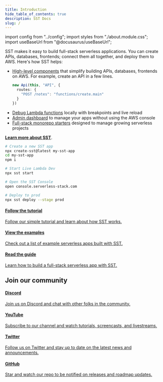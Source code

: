```yaml
---
title: Introduction
hide_table_of_contents: true
description: SST Docs
slug: /
---
```


import config from "../config";
import styles from "./about.module.css";
import useBaseUrl from "@docusaurus/useBaseUrl";

SST makes it easy to build full-stack serverless applications. You can create APIs, databases, frontends; connect them all together, and deploy them to AWS.
Here's how SST helps:

<!-- - Define infrastructure, simpler than AWS-->

- [High-level components](what-is-sst.md#infrastructure) that simplify building APIs, databases, frontends on AWS. For example, create an API in a few lines.

  <!-- prettier-ignore -->
  ```ts
  new Api(this, "API", {
    routes: {
      "POST /notes": "functions/create.main"
    }
  })
  ```

<!-- - Local development environment, set breakpoints in Lambda functions-->

- [Debug Lambda functions](what-is-sst.md#local-dev) locally with breakpoints and live reload
  <!--
      - Live reload and be able to set breakpoints to test Lambda functions locally.
      - Live reload Lambda functions and set breakpoints to test locally.
      - [Set breakpoints](what-is-sst.md#local-dev) and live reload Lambda functions.
      - [Set breakpoints in Lambda functions](what-is-sst.md#local-dev) without mocking or waiting to redeploy.
      -->
  <!--
      - Connect backend to frontend, no hard coding config
      - [Connect to your frontend](what-is-sst.md#connect-to-the-api) so you don't have to hardcode API endpoints.
      -->
- [Admin dashboard](what-is-sst.md#local-dev) to manage your apps without using the AWS console
  <!--
  - [Web based admin dashboard](what-is-sst.md#local-dev) to invoke functions, query databases, run migrations, without using the AWS Console.
  -->
  <!-- - Supports all AWS services, no lock in -->
- [Full-stack monorepo starters](what-is-sst.md#starters) designed to manage growing serverless projects
  <!--
  - [Full-stack monorepo starters](what-is-sst.md#starters) designed for growing teams and projects
  - Full-stack monorepo starters that help projects as they grow
  - Full-stack monorepo starters designed for growing projects
  - Full-stack monorepo starters designed to manage projects as they grow
  - Full-stack apps in a monorepo structure to manage the complexity
  - Full-stack apps with a monorepo structure to keep things organized
  -->
  <!--
  - [Easily extend SST](what-is-sst.md#all-aws-services) to fit your use case by deploying any AWS service
  - [Easily extend SST](what-is-sst.md#all-aws-services) by deploying any AWS service to fit your use case
  - [Deploy any AWS service](what-is-sst.md#all-aws-services) and extend SST to fit your use case.
  -->

<!--
- A [Live Lambda Development](live-lambda-development.md) environment
- A [web based dashboard](console.md) to manage your apps
- Support for [setting breakpoints and debugging in VS Code](live-lambda-development.md#debugging-with-visual-studio-code)
- Higher-level constructs designed specifically for serverless apps
- Zero-config support for JS and TS (using [esbuild](https://esbuild.github.io)), Go, Python, C#, and F#
-->

[**Learn more about SST**](what-is-sst.md).

```bash
# Create a new SST app
npx create-sst@latest my-sst-app
cd my-sst-app
npm i

# Start Live Lambda Dev
npx sst start

# Open the SST Console
open console.serverless-stack.com

# Deploy to prod
npx sst deploy --stage prod
```

<div className={styles.startPanels}>
  <a className={styles.startPanelDocs} href={useBaseUrl("/learn/")}>
    <span className={styles.startPanelIcon}>
      <i className="fas fa-book-open"></i>
    </span>
    <div className={styles.startPanelContent}>
      <h4>Follow the tutorial</h4>
      <p>Follow our simple tutorial and learn about how SST works.</p>
    </div>
  </a>
  <a className={styles.startPanelExamples} href={config.examples}>
    <span className={styles.startPanelIcon}>
      <i className="fas fa-clipboard-list"></i>
    </span>
    <div className={styles.startPanelContent}>
      <h4>View the examples</h4>
      <p>Check out a list of example serverless apps built with SST.</p>
    </div>
  </a>
  <a className={styles.startPanelGuide} href={config.guide}>
    <span className={styles.startPanelIcon}>
      <i className="fas fa-certificate"></i>
    </span>
    <div className={styles.startPanelContent}>
      <h4>Read the guide</h4>
      <p>Learn how to build a full-stack serverless app with SST.</p>
    </div>
  </a>
</div>

## Join our community

<div className={styles.communityPanels}>
  <a className={styles.communityPanel} href={ config.discord }>
    <div className={styles.communityPanelIconDiscord}>
      <i className="fab fa-discord"></i>
    </div>
    <div className={styles.communityPanelContent}>
      <h4>Discord</h4>
      <p>Join us on Discord and chat with other folks in the community.</p>
    </div>
  </a>
  <a className={styles.communityPanel} href={ config.youtube }>
    <div className={styles.communityPanelIconYouTube}>
      <i className="fab fa-youtube"></i>
    </div>
    <div className={styles.communityPanelContent}>
      <h4>YouTube</h4>
      <p>Subscribe to our channel and watch tutorials, screencasts, and livestreams.</p>
    </div>
  </a>
  <a className={styles.communityPanel} href={ config.twitter }>
    <div className={styles.communityPanelIconTwitter}>
      <i className="fab fa-twitter"></i>
    </div>
    <div className={styles.communityPanelContent}>
      <h4>Twitter</h4>
      <p>Follow us on Twitter and stay up to date on the latest news and announcements.</p>
    </div>
  </a>
  <a className={styles.communityPanel} href={ config.github }>
    <div className={styles.communityPanelIconGitHub}>
      <i className="fab fa-github"></i>
    </div>
    <div className={styles.communityPanelContent}>
      <h4>GitHub</h4>
      <p>Star and watch our repo to be notified on releases and roadmap updates.</p>
    </div>
  </a>
</div>
